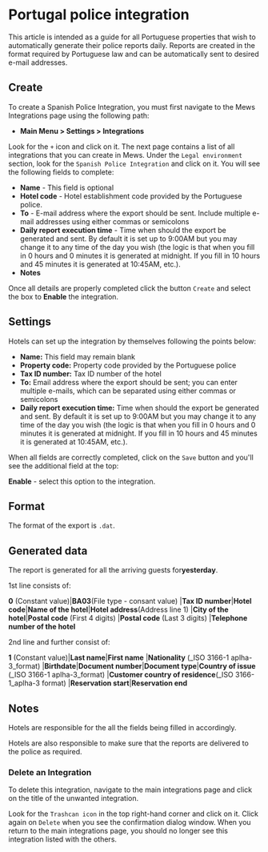 # Portugal police integration

This article is intended as a guide for all Portuguese properties that wish to automatically generate their police reports daily. Reports are created in the format required by Portuguese law and can be automatically sent to desired e-mail addresses.

## Create

To create a Spanish Police Integration, you must first navigate to the Mews Integrations page using the following path:

* **Main Menu &gt; Settings &gt; Integrations**

Look for the `+` icon and click on it. The next page contains a list of all integrations that you can create in Mews. Under the `Legal environment` section, look for the `Spanish Police Integration` and click on it. You will see the following fields to complete:

* **Name** - This field is optional
* **Hotel code** - Hotel establishment code provided by the Portuguese police.
* **To** - E-mail address where the export should be sent. Include multiple e-mail addresses using either commas or semicolons
* **Daily report execution time** - Time when should the export be generated and sent. By default it is set up to 9:00AM but you may change it to any time of the day you wish \(the logic is that when you fill in 0 hours and 0 minutes it is generated at midnight. If you fill in 10 hours and 45 minutes it is generated at 10:45AM, etc.\).
* **Notes**

Once all details are properly completed click the button `Create` and select the box to **Enable** the integration.

## Settings

Hotels can set up the integration by themselves following the points below:

* **Name:** This field may remain blank 
* **Property code:** Property code provided by the Portuguese police 
* **Tax ID number:** Tax ID number of the hotel 
* **To:** Email address where the export should be sent; you can enter multiple e-mails, which can be separated using either commas or semicolons 
* **Daily report execution time:** Time when should the export be generated and sent. By default it is set up to 9:00AM but you may change it to any time of the day you wish \(the logic is that when you fill in 0 hours and 0 minutes it is generated at midnight. If you fill in 10 hours and 45 minutes it is generated at 10:45AM, etc.\).

When all fields are correctly completed, click on the `Save` button and you'll see the additional field at the top:

**Enable** - select this option to the integration.

## Format

The format of the export is `.dat`.

## Generated data

The report is generated for all the arriving guests for**yesterday**.

1st line consists of:

**0** \(Constant value\)\|**BA03**\(File type - consant value\) \|**Tax ID number**\|**Hotel code**\|**Name of the hotel**\|**Hotel address**\(Address line 1\) \|**City of the hotel**\|**Postal code** \(First 4 digits\) \|**Postal code** \(Last 3 digits\) \|**Telephone number of the hotel**

2nd line and further consist of:

**1** \(Constant value\)\|**Last name**\|**First name** \|**Nationality** \(\_ISO 3166-1 aplha-3\_format\) \|**Birthdate**\|**Document number**\|**Document type**\|**Country of issue** \(\_ISO 3166-1 aplha-3\_format\) \|**Customer country of residence**\(\_ISO 3166-1\_aplha-3 format\) \|**Reservation start**\|**Reservation end**

## Notes

Hotels are responsible for the all the fields being filled in accordingly.

Hotels are also responsible to make sure that the reports are delivered to the police as required.

### Delete an Integration

To delete this integration, navigate to the main integrations page and click on the title of the unwanted integration.

Look for the `Trashcan icon` in the top right-hand corner and click on it. Click again on `Delete` when you see the confirmation dialog window. When you return to the main integrations page, you should no longer see this integration listed with the others.

